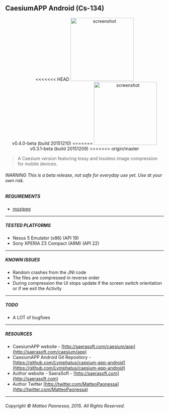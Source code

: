## CaesiumAPP Android (Cs-134)

<p align="center">
<<<<<<< HEAD
<img src="http://saerasoft.com/caesium/app/images/github_screen.png" alt="screenshot" width="200px" />
<br />v0.4.0-beta (build 20151210)
=======
<img src="http://saerasoft.com/caesium/app/images/github_screen_0.3.1.png" alt="screenshot" width="200px" />
<br />v0.3.1-beta (build 20151209)
>>>>>>> origin/master
</p>

> A Caesium version featuring lossy and lossless image compression for mobile devices.

###### WARNING This is a beta release, not safe for everyday use yet. Use at your own risk.

##### REQUIREMENTS
* [mozjpeg](https://github.com/mozilla/mozjpeg)

----------

##### TESTED PLATFORMS
* Nexus 5 Emulator (x86) (API 19)
* Sony XPERIA Z3 Compact (ARM) (API 22)

----------

##### KNOWN ISSUES
* Random crashes from the JNI code
* The files are compressed in reverse order
* During compression the UI stops update if the screen switch orientation or if we exit the Activity

----------

##### TODO
* A LOT of bugfixes

----------

##### RESOURCES
* CaesiumAPP website - [http://saerasoft.com/caesium/app](http://saerasoft.com/caesium/app)
* CaesiumAPP Android Git Repository - [https://github.com/Lymphatus/caesium-app-android](https://github.com/Lymphatus/caesium-app-android)
* Author website - SaeraSoft - [http://saerasoft.com](http://saerasoft.com)
* Author Twitter [http://twitter.com/MatteoPaonessa](http://twitter.com/MatteoPaonessa)

----------

###### Copyright &copy; Matteo Paonessa, 2015. All Rights Reserved.
